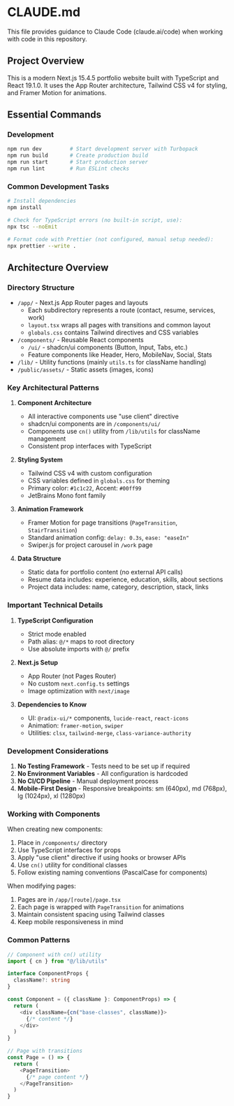 # CLAUDE.md

This file provides guidance to Claude Code (claude.ai/code) when working with code in this repository.

## Project Overview

This is a modern Next.js 15.4.5 portfolio website built with TypeScript and React 19.1.0. It uses the App Router architecture, Tailwind CSS v4 for styling, and Framer Motion for animations.

## Essential Commands

### Development
```bash
npm run dev         # Start development server with Turbopack
npm run build       # Create production build
npm run start       # Start production server
npm run lint        # Run ESLint checks
```

### Common Development Tasks
```bash
# Install dependencies
npm install

# Check for TypeScript errors (no built-in script, use):
npx tsc --noEmit

# Format code with Prettier (not configured, manual setup needed):
npx prettier --write .
```

## Architecture Overview

### Directory Structure
- `/app/` - Next.js App Router pages and layouts
  - Each subdirectory represents a route (contact, resume, services, work)
  - `layout.tsx` wraps all pages with transitions and common layout
  - `globals.css` contains Tailwind directives and CSS variables
- `/components/` - Reusable React components
  - `/ui/` - shadcn/ui components (Button, Input, Tabs, etc.)
  - Feature components like Header, Hero, MobileNav, Social, Stats
- `/lib/` - Utility functions (mainly `utils.ts` for className handling)
- `/public/assets/` - Static assets (images, icons)

### Key Architectural Patterns

1. **Component Architecture**
   - All interactive components use "use client" directive
   - shadcn/ui components are in `/components/ui/`
   - Components use `cn()` utility from `/lib/utils` for className management
   - Consistent prop interfaces with TypeScript

2. **Styling System**
   - Tailwind CSS v4 with custom configuration
   - CSS variables defined in `globals.css` for theming
   - Primary color: `#1c1c22`, Accent: `#00ff99`
   - JetBrains Mono font family

3. **Animation Framework**
   - Framer Motion for page transitions (`PageTransition`, `StairTransition`)
   - Standard animation config: `delay: 0.3s`, `ease: "easeIn"`
   - Swiper.js for project carousel in `/work` page

4. **Data Structure**
   - Static data for portfolio content (no external API calls)
   - Resume data includes: experience, education, skills, about sections
   - Project data includes: name, category, description, stack, links

### Important Technical Details

1. **TypeScript Configuration**
   - Strict mode enabled
   - Path alias: `@/*` maps to root directory
   - Use absolute imports with `@/` prefix

2. **Next.js Setup**
   - App Router (not Pages Router)
   - No custom `next.config.ts` settings
   - Image optimization with `next/image`

3. **Dependencies to Know**
   - UI: `@radix-ui/*` components, `lucide-react`, `react-icons`
   - Animation: `framer-motion`, `swiper`
   - Utilities: `clsx`, `tailwind-merge`, `class-variance-authority`

### Development Considerations

1. **No Testing Framework** - Tests need to be set up if required
2. **No Environment Variables** - All configuration is hardcoded
3. **No CI/CD Pipeline** - Manual deployment process
4. **Mobile-First Design** - Responsive breakpoints: sm (640px), md (768px), lg (1024px), xl (1280px)

### Working with Components

When creating new components:
1. Place in `/components/` directory
2. Use TypeScript interfaces for props
3. Apply "use client" directive if using hooks or browser APIs
4. Use `cn()` utility for conditional classes
5. Follow existing naming conventions (PascalCase for components)

When modifying pages:
1. Pages are in `/app/[route]/page.tsx`
2. Each page is wrapped with `PageTransition` for animations
3. Maintain consistent spacing using Tailwind classes
4. Keep mobile responsiveness in mind

### Common Patterns

```typescript
// Component with cn() utility
import { cn } from "@/lib/utils"

interface ComponentProps {
  className?: string
}

const Component = ({ className }: ComponentProps) => {
  return (
    <div className={cn("base-classes", className)}>
      {/* content */}
    </div>
  )
}

// Page with transitions
const Page = () => {
  return (
    <PageTransition>
      {/* page content */}
    </PageTransition>
  )
}
```